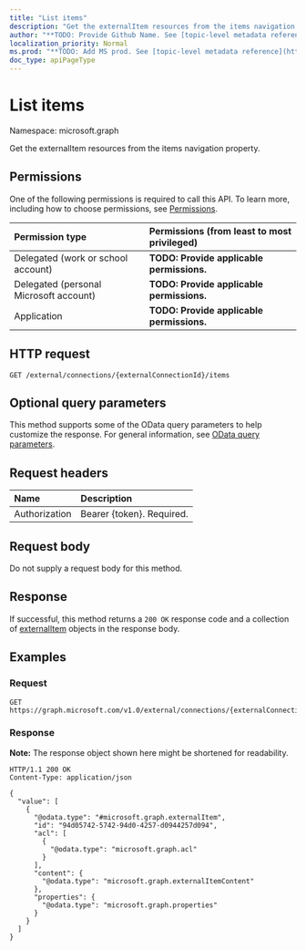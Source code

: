 ```yaml
---
title: "List items"
description: "Get the externalItem resources from the items navigation property."
author: "**TODO: Provide Github Name. See [topic-level metadata reference](https://msgo.azurewebsites.net/add/document/guidelines/metadata.html#topic-level-metadata)**"
localization_priority: Normal
ms.prod: "**TODO: Add MS prod. See [topic-level metadata reference](https://msgo.azurewebsites.net/add/document/guidelines/metadata.html#topic-level-metadata)**"
doc_type: apiPageType
---
```


# List items
Namespace: microsoft.graph



Get the externalItem resources from the items navigation property.

## Permissions
One of the following permissions is required to call this API. To learn more, including how to choose permissions, see [Permissions](/graph/permissions-reference).

|Permission type|Permissions (from least to most privileged)|
|:---|:---|
|Delegated (work or school account)|**TODO: Provide applicable permissions.**|
|Delegated (personal Microsoft account)|**TODO: Provide applicable permissions.**|
|Application|**TODO: Provide applicable permissions.**|

## HTTP request

<!-- {
  "blockType": "ignored"
}
-->
``` http
GET /external/connections/{externalConnectionId}/items
```

## Optional query parameters
This method supports some of the OData query parameters to help customize the response. For general information, see [OData query parameters](/graph/query-parameters).

## Request headers
|Name|Description|
|:---|:---|
|Authorization|Bearer {token}. Required.|

## Request body
Do not supply a request body for this method.

## Response

If successful, this method returns a `200 OK` response code and a collection of [externalItem](../resources/externalitem.md) objects in the response body.

## Examples

### Request
<!-- {
  "blockType": "request",
  "name": "list_externalitem"
}
-->
``` http
GET https://graph.microsoft.com/v1.0/external/connections/{externalConnectionId}/items
```


### Response
**Note:** The response object shown here might be shortened for readability.
<!-- {
  "blockType": "response",
  "truncated": true,
  "@odata.type": "Collection(microsoft.graph.externalItem)"
}
-->
``` http
HTTP/1.1 200 OK
Content-Type: application/json

{
  "value": [
    {
      "@odata.type": "#microsoft.graph.externalItem",
      "id": "94d05742-5742-94d0-4257-d0944257d094",
      "acl": [
        {
          "@odata.type": "microsoft.graph.acl"
        }
      ],
      "content": {
        "@odata.type": "microsoft.graph.externalItemContent"
      },
      "properties": {
        "@odata.type": "microsoft.graph.properties"
      }
    }
  ]
}
```

